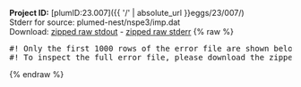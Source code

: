 **Project ID:** [plumID:23.007]({{ '/' | absolute_url }}eggs/23/007/)  
Stderr for source:  plumed-nest/nspe3/imp.dat   
Download: [zipped raw stdout](imp.dat.plumed.stdout.txt.zip) - [zipped raw stderr](imp.dat.plumed.stderr.txt.zip) 
{% raw %}
<pre>
#! Only the first 1000 rows of the error file are shown below
#! To inspect the full error file, please download the zipped raw stderr file above
</pre>
{% endraw %}
